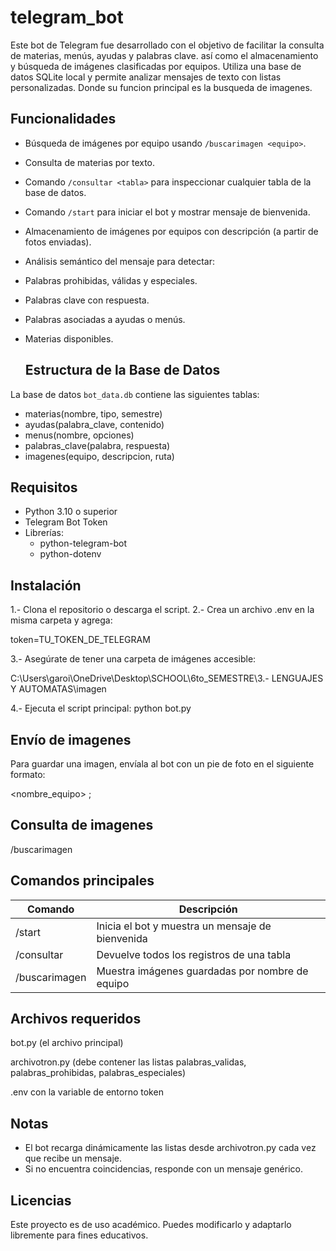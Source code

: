 # telegram_bot
Este bot de Telegram fue desarrollado con el objetivo de facilitar la consulta de materias, menús, ayudas y palabras clave.
así como el almacenamiento y búsqueda de imágenes clasificadas por equipos. 
Utiliza una base de datos SQLite local y permite analizar mensajes de texto con listas personalizadas.
Donde su funcion principal es la busqueda de imagenes.

## Funcionalidades
- Búsqueda de imágenes por equipo usando `/buscarimagen <equipo>`.
- Consulta de materias por texto.
- Comando `/consultar <tabla>` para inspeccionar cualquier tabla de la base de datos.
- Comando `/start` para iniciar el bot y mostrar mensaje de bienvenida.
- Almacenamiento de imágenes por equipos con descripción (a partir de fotos enviadas).
- Análisis semántico del mensaje para detectar:
- Palabras prohibidas, válidas y especiales.
- Palabras clave con respuesta.
- Palabras asociadas a ayudas o menús.
- Materias disponibles.

  ## Estructura de la Base de Datos

La base de datos `bot_data.db` contiene las siguientes tablas:

- materias(nombre, tipo, semestre)
- ayudas(palabra_clave, contenido)
- menus(nombre, opciones)
- palabras_clave(palabra, respuesta)
- imagenes(equipo, descripcion, ruta)


## Requisitos

- Python 3.10 o superior
- Telegram Bot Token
- Librerías:
  * python-telegram-bot
  * python-dotenv

## Instalación
1.- Clona el repositorio o descarga el script.
2.- Crea un archivo .env en la misma carpeta y agrega:

token=TU_TOKEN_DE_TELEGRAM

3.- Asegúrate de tener una carpeta de imágenes accesible:

C:\Users\garoi\OneDrive\Desktop\SCHOOL\6to_SEMESTRE\3.- LENGUAJES Y AUTOMATAS\imagen

4.- Ejecuta el script principal:
python bot.py

## Envío de imagenes
Para guardar una imagen, envíala al bot con un pie de foto en el siguiente formato:

<nombre_equipo> ; <descripcion>

## Consulta de imagenes

/buscarimagen <equipo>

## Comandos principales

| Comando                  | Descripción                                      |
| ------------------------ | ------------------------------------------------ |
| /start                   | Inicia el bot y muestra un mensaje de bienvenida |
| /consultar <tabla>       | Devuelve todos los registros de una tabla        |
| /buscarimagen <equipo>   | Muestra imágenes guardadas por nombre de equipo  |


## Archivos requeridos
bot.py (el archivo principal)

archivotron.py (debe contener las listas palabras_validas, palabras_prohibidas, palabras_especiales)

.env con la variable de entorno token

## Notas

* El bot recarga dinámicamente las listas desde archivotron.py cada vez que recibe un mensaje.
* Si no encuentra coincidencias, responde con un mensaje genérico.

## Licencias  
Este proyecto es de uso académico. Puedes modificarlo y adaptarlo libremente para fines educativos.

